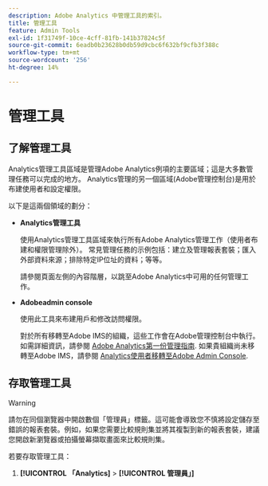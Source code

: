 ```yaml
---
description: Adobe Analytics 中管理工具的索引。
title: 管理工具
feature: Admin Tools
exl-id: 1f31749f-10ce-4cff-81fb-141b37824c5f
source-git-commit: 6eadb0b23628b0db59d9cbc6f632bf9cfb3f388c
workflow-type: tm+mt
source-wordcount: '256'
ht-degree: 14%

---
```


# 管理工具

## 了解管理工具

Analytics管理工具區域是管理Adobe Analytics例項的主要區域；這是大多數管理任務可以完成的地方。 Analytics管理的另一個區域(Adobe管理控制台)是用於布建使用者和設定權限。

以下是這兩個領域的劃分：

* **Analytics管理工具**

   使用Analytics管理工具區域來執行所有Adobe Analytics管理工作（使用者布建和權限管理除外）。 常見管理任務的示例包括：建立及管理報表套裝；匯入外部資料來源；排除特定IP位址的資料；等等。

   請參閱頁面左側的內容階層，以跳至Adobe Analytics中可用的任何管理工作。

* **Adobeadmin console**

   使用此工具來布建用戶和修改訪問權限。

   對於所有移轉至Adobe IMS的組織，這些工作會在Adobe管理控制台中執行。 如需詳細資訊，請參閱 [Adobe Analytics第一份管理指南](/help/admin/admin-console/first-admin-guide.md). 如果貴組織尚未移轉至Adobe IMS，請參閱 [Analytics使用者移轉至Adobe Admin Console](/help/admin/admin-console/user-management2/user-migration/c-migration-tool.md).

## 存取管理工具

>[!WARNING]
>
> 請勿在同個瀏覽器中開啟數個「管理員」標籤。這可能會導致您不慎將設定儲存至錯誤的報表套裝。例如，如果您需要比較規則集並將其複製到新的報表套裝，建議您開啟新瀏覽器或拍攝螢幕擷取畫面來比較規則集。

若要存取管理工具：

1. **[!UICONTROL 「Analytics]** > **[!UICONTROL 管理員」]**
